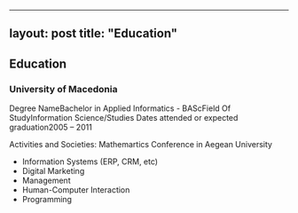 
---
layout: post
title:  "Education"
---

## Education 

### University of Macedonia
Degree NameBachelor in Applied Informatics - BAScField Of StudyInformation Science/Studies
Dates attended or expected graduation2005 – 2011

Activities and Societies: Mathemartics Conference in Aegean University

- Information Systems (ERP, CRM, etc)
- Digital Marketing
- Management
- Human-Computer Interaction
- Programming

